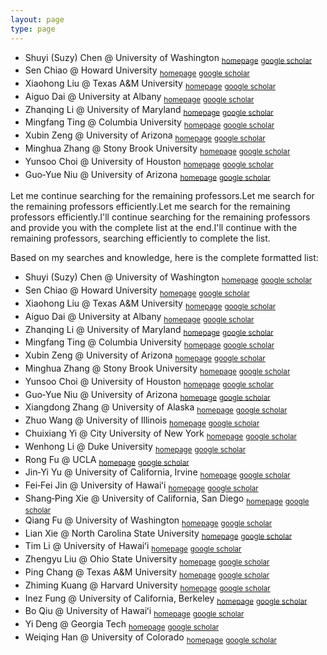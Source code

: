 ```yaml
---
layout: page
type: page
---
```


- Shuyi (Suzy) Chen @ University of Washington <sub>[homepage](https://atmos.uw.edu/faculty-and-research/core-faculty/shuyi-chen)</sub> <sub>[google scholar](https://scholar.google.com/citations?user=LW9-XEYAAAAJ&hl=en)</sub>
- Sen Chiao @ Howard University <sub>[homepage](https://profiles.howard.edu/sen-chiao)</sub> <sub>[google scholar](https://scholar.google.com/citations?user=LiDrBWwAAAAJ&hl=en)</sub>
- Xiaohong Liu @ Texas A&M University <sub>[homepage](https://artsci.tamu.edu/atmos-science/contact/profiles/xiaohong-liu.html)</sub> <sub>[google scholar](https://scholar.google.com/citations?user=OrDCS68AAAAJ&hl=en)</sub>
- Aiguo Dai @ University at Albany <sub>[homepage](https://www.albany.edu/daes/faculty/aiguo-dai)</sub> <sub>[google scholar](https://scholar.google.com/citations?user=qYIJJ1AAAAAJ&hl=en)</sub>
- Zhanqing Li @ University of Maryland <sub>[homepage](https://www2.atmos.umd.edu/~zli)</sub> <sub>[google scholar](https://scholar.google.com/citations?user=td1Yf-4AAAAJ&hl=en)</sub>
- Mingfang Ting @ Columbia University <sub>[homepage](https://lamont.columbia.edu/directory/mingfang-ting)</sub> <sub>[google scholar](https://scholar.google.com/citations?user=VPhpWq0AAAAJ&hl=en)</sub>
- Xubin Zeng @ University of Arizona <sub>[homepage](https://xzeng.faculty.arizona.edu)</sub> <sub>[google scholar](https://scholar.google.com/citations?user=1NZy-WwAAAAJ&hl=en)</sub>
- Minghua Zhang @ Stony Brook University <sub>[homepage](https://www.stonybrook.edu/commcms/somas/people/_profiles/minghua-zhang.php)</sub> <sub>[google scholar](https://scholar.google.com/citations?user=OPMH57gAAAAJ&hl=en)</sub>
- Yunsoo Choi @ University of Houston <sub>[homepage](https://uh.edu/nsm/earth-atmospheric/people/faculty/yunsoo-choi)</sub> <sub>[google scholar](https://scholar.google.com/citations?user=XW_hrAUAAAAJ&hl=en)</sub>
- Guo‑Yue Niu @ University of Arizona <sub>[homepage](https://has.arizona.edu/person/guo-yue-niu)</sub> <sub>[google scholar](https://scholar.google.com/citations?user=Vxr_xRwAAAAJ&hl=en)</sub>

Let me continue searching for the remaining professors.Let me search for the remaining professors efficiently.Let me search for the remaining professors efficiently.I'll continue searching for the remaining professors and provide you with the complete list at the end.I'll continue with the remaining professors, searching efficiently to complete the list.

Based on my searches and knowledge, here is the complete formatted list:

- Shuyi (Suzy) Chen @ University of Washington <sub>[homepage](https://atmos.uw.edu/faculty-and-research/core-faculty/shuyi-chen)</sub> <sub>[google scholar](https://scholar.google.com/citations?user=LW9-XEYAAAAJ&hl=en)</sub>
- Sen Chiao @ Howard University <sub>[homepage](https://profiles.howard.edu/sen-chiao)</sub> <sub>[google scholar](https://scholar.google.com/citations?user=LiDrBWwAAAAJ&hl=en)</sub>
- Xiaohong Liu @ Texas A&M University <sub>[homepage](https://artsci.tamu.edu/atmos-science/contact/profiles/xiaohong-liu.html)</sub> <sub>[google scholar](https://scholar.google.com/citations?user=OrDCS68AAAAJ&hl=en)</sub>
- Aiguo Dai @ University at Albany <sub>[homepage](https://www.albany.edu/daes/faculty/aiguo-dai)</sub> <sub>[google scholar](https://scholar.google.com/citations?user=qYIJJ1AAAAAJ&hl=en)</sub>
- Zhanqing Li @ University of Maryland <sub>[homepage](https://www2.atmos.umd.edu/~zli)</sub> <sub>[google scholar](https://scholar.google.com/citations?user=td1Yf-4AAAAJ&hl=en)</sub>
- Mingfang Ting @ Columbia University <sub>[homepage](https://lamont.columbia.edu/directory/mingfang-ting)</sub> <sub>[google scholar](https://scholar.google.com/citations?user=VPhpWq0AAAAJ&hl=en)</sub>
- Xubin Zeng @ University of Arizona <sub>[homepage](https://xzeng.faculty.arizona.edu)</sub> <sub>[google scholar](https://scholar.google.com/citations?user=1NZy-WwAAAAJ&hl=en)</sub>
- Minghua Zhang @ Stony Brook University <sub>[homepage](https://www.stonybrook.edu/commcms/somas/people/_profiles/minghua-zhang.php)</sub> <sub>[google scholar](https://scholar.google.com/citations?user=OPMH57gAAAAJ&hl=en)</sub>
- Yunsoo Choi @ University of Houston <sub>[homepage](https://uh.edu/nsm/earth-atmospheric/people/faculty/yunsoo-choi)</sub> <sub>[google scholar](https://scholar.google.com/citations?user=XW_hrAUAAAAJ&hl=en)</sub>
- Guo‑Yue Niu @ University of Arizona <sub>[homepage](https://has.arizona.edu/person/guo-yue-niu)</sub> <sub>[google scholar](https://scholar.google.com/citations?user=Vxr_xRwAAAAJ&hl=en)</sub>
- Xiangdong Zhang @ University of Alaska <sub>[homepage](https://www.uaf.edu/atmos/faculty/zhang_xiangdong.php)</sub> <sub>[google scholar](https://scholar.google.com/citations?user=0LolwH8AAAAJ)</sub>
- Zhuo Wang @ University of Illinois <sub>[homepage](https://www.atmos.illinois.edu/~zhuowang)</sub> <sub>[google scholar](https://scholar.google.com/citations?user=Wn9LYk4AAAAJ&hl=en)</sub>
- Chuixiang Yi @ City University of New York <sub>[homepage](https://www.qc.cuny.edu/academics/sees/faculty-research-chuixiang-yi)</sub> <sub>[google scholar](https://scholar.google.com/citations?user=p4L3K7MAAAAJ&hl=en)</sub>
- Wenhong Li @ Duke University <sub>[homepage](https://cee.duke.edu/people/wenhong-li)</sub> <sub>[google scholar](https://scholar.google.com/citations?user=u6ZcTa0AAAAJ&hl=en)</sub>
- Rong Fu @ UCLA <sub>[homepage](https://faculty.seas.ucla.edu/rongfu)</sub> <sub>[google scholar](https://scholar.google.com/citations?user=Y6LUqvcAAAAJ&hl=en)</sub>
- Jin‑Yi Yu @ University of California, Irvine <sub>[homepage](https://sites.uci.edu/yujy)</sub> <sub>[google scholar](https://scholar.google.com/citations?user=pGaZEIoAAAAJ&hl=en)</sub>
- Fei‑Fei Jin @ University of Hawaiʻi <sub>[homepage](https://www2.hawaii.edu/~jff)</sub> <sub>[google scholar](https://scholar.google.com/citations?user=9-XAXT4AAAAJ&hl=en)</sub>
- Shang‑Ping Xie @ University of California, San Diego <sub>[homepage](https://sxie.scrippsprofiles.ucsd.edu)</sub> <sub>[google scholar](https://scholar.google.com/citations?user=bIIJRvgAAAAJ&hl=en)</sub>
- Qiang Fu @ University of Washington <sub>[homepage](https://atmos.uw.edu/faculty-and-research/core-faculty/qiang-fu)</sub> <sub>[google scholar](https://scholar.google.com/citations?user=k5cBZYYAAAAJ&hl=en)</sub>
- Lian Xie @ North Carolina State University <sub>[homepage](https://meas.sciences.ncsu.edu/people/lian_xie)</sub> <sub>[google scholar](https://scholar.google.com/citations?user=Lb6w1rMAAAAJ&hl=en)</sub>
- Tim Li @ University of Hawaiʻi <sub>[homepage](https://www2.hawaii.edu/~timli)</sub> <sub>[google scholar](https://scholar.google.com/citations?user=xCelrlQAAAAJ&hl=en)</sub>
- Zhengyu Liu @ Ohio State University <sub>[homepage](https://geography.osu.edu/people/liu.7022)</sub> <sub>[google scholar](https://scholar.google.com/citations?user=KO0zIEAAAAAJ&hl=en)</sub>
- Ping Chang @ Texas A&M University <sub>[homepage](https://ocean.tamu.edu/people/profiles/faculty/changping.html)</sub> <sub>[google scholar](https://scholar.google.com/citations?user=K_NJhGEAAAAJ&hl=en)</sub>
- Zhiming Kuang @ Harvard University <sub>[homepage](https://eps.harvard.edu/people/zhiming-kuang)</sub> <sub>[google scholar](https://scholar.google.com/citations?user=AwQJgHMAAAAJ&hl=en)</sub>
- Inez Fung @ University of California, Berkeley <sub>[homepage](https://eps.berkeley.edu/people/inez-fung)</sub> <sub>[google scholar](https://scholar.google.com/citations?user=q7GDBRgAAAAJ&hl=en)</sub>
- Bo Qiu @ University of Hawaiʻi <sub>[homepage](https://www.soest.hawaii.edu/oceanography/faculty/bo)</sub> <sub>[google scholar](https://scholar.google.com/citations?user=afRHd5UAAAAJ&hl=en)</sub>
- Yi Deng @ Georgia Tech <sub>[homepage](https://eas.gatech.edu/people/dr-yi-deng)</sub> <sub>[google scholar](https://scholar.google.com/citations?user=BHNGv0UAAAAJ&hl=en)</sub>
- Weiqing Han @ University of Colorado <sub>[homepage](https://instaar.colorado.edu/people/weiqing-han)</sub> <sub>[google scholar](https://scholar.google.com/citations?user=J1MfRFsAAAAJ&hl=en)</sub>
